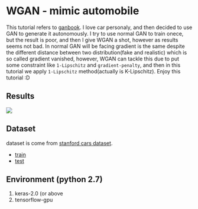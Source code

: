 # WGAN - mimic automobile
This tutorial refers to [ganbook]. I love car personaly, and then decided to use GAN to generate it autonomously. I try to use normal GAN to train onece, but the result is poor, and then I give WGAN a shot, however as results seems not bad. In normal GAN will be facing gradient is the same despite the different distance between two distribution(fake and realistic) which is so called gradient vanished, however, WGAN can tackle this due to put some constraint like `1-Lipschitz` and `gradient-penalty`, and then in this tutorial we apply `1-Lipschitz` method(actually is K-Lipschitz). Enjoy this tutorial :D

## Results
![](https://media.giphy.com/media/3ohs4zS1i5ehRPny9O/giphy.gif)

## Dataset
dataset is come from [stanford cars dataset]([stanford_cars_dataset]).
* [train]([data_1])
* [test]([data_2])

## Environment (python 2.7)
1. keras-2.0 (or above
2. tensorflow-gpu


[ganbook]: https://github.com/tjwei/GANotebooks
[stanford_cars_dataset]: http://ai.stanford.edu/~jkrause/cars/car_dataset.html
[data_1]: http://imagenet.stanford.edu/internal/car196/cars_train.tgz
[data_2]: http://imagenet.stanford.edu/internal/car196/cars_test.tgz

